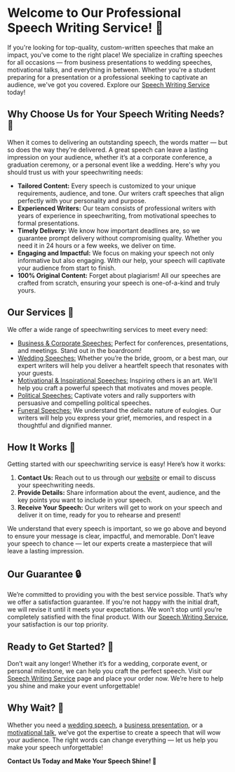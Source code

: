 # Welcome to Our Professional Speech Writing Service! 🎤

If you're looking for top-quality, custom-written speeches that make an impact, you've come to the right place! We specialize in crafting speeches for all occasions — from business presentations to wedding speeches, motivational talks, and everything in between. Whether you're a student preparing for a presentation or a professional seeking to captivate an audience, we've got you covered. Explore our [Speech Writing Service](https://tinyurl.com/topessay?keyword=service+speeches) today!

## Why Choose Us for Your Speech Writing Needs? 🔑

When it comes to delivering an outstanding speech, the words matter — but so does the way they're delivered. A great speech can leave a lasting impression on your audience, whether it’s at a corporate conference, a graduation ceremony, or a personal event like a wedding. Here's why you should trust us with your speechwriting needs:

- **Tailored Content:** Every speech is customized to your unique requirements, audience, and tone. Our writers craft speeches that align perfectly with your personality and purpose.
- **Experienced Writers:** Our team consists of professional writers with years of experience in speechwriting, from motivational speeches to formal presentations.
- **Timely Delivery:** We know how important deadlines are, so we guarantee prompt delivery without compromising quality. Whether you need it in 24 hours or a few weeks, we deliver on time.
- **Engaging and Impactful:** We focus on making your speech not only informative but also engaging. With our help, your speech will captivate your audience from start to finish.
- **100% Original Content:** Forget about plagiarism! All our speeches are crafted from scratch, ensuring your speech is one-of-a-kind and truly yours.

## Our Services 🎯

We offer a wide range of speechwriting services to meet every need:

- [Business & Corporate Speeches:](https://tinyurl.com/topessay?keyword=service+speeches) Perfect for conferences, presentations, and meetings. Stand out in the boardroom!
- [Wedding Speeches:](https://tinyurl.com/topessay?keyword=service+speeches) Whether you’re the bride, groom, or a best man, our expert writers will help you deliver a heartfelt speech that resonates with your guests.
- [Motivational & Inspirational Speeches:](https://tinyurl.com/topessay?keyword=service+speeches) Inspiring others is an art. We’ll help you craft a powerful speech that motivates and moves people.
- [Political Speeches:](https://tinyurl.com/topessay?keyword=service+speeches) Captivate voters and rally supporters with persuasive and compelling political speeches.
- [Funeral Speeches:](https://tinyurl.com/topessay?keyword=service+speeches) We understand the delicate nature of eulogies. Our writers will help you express your grief, memories, and respect in a thoughtful and dignified manner.

## How It Works 🤔

Getting started with our speechwriting service is easy! Here’s how it works:

1. **Contact Us:** Reach out to us through our [website](https://tinyurl.com/topessay?keyword=service+speeches) or email to discuss your speechwriting needs.
2. **Provide Details:** Share information about the event, audience, and the key points you want to include in your speech.
3. **Receive Your Speech:** Our writers will get to work on your speech and deliver it on time, ready for you to rehearse and present!

We understand that every speech is important, so we go above and beyond to ensure your message is clear, impactful, and memorable. Don’t leave your speech to chance — let our experts create a masterpiece that will leave a lasting impression.

## Our Guarantee 🔒

We’re committed to providing you with the best service possible. That’s why we offer a satisfaction guarantee. If you're not happy with the initial draft, we will revise it until it meets your expectations. We won’t stop until you’re completely satisfied with the final product. With our [Speech Writing Service](https://tinyurl.com/topessay?keyword=service+speeches), your satisfaction is our top priority.

## Ready to Get Started? 🚀

Don’t wait any longer! Whether it’s for a wedding, corporate event, or personal milestone, we can help you craft the perfect speech. Visit our [Speech Writing Service](https://tinyurl.com/topessay?keyword=service+speeches) page and place your order now. We’re here to help you shine and make your event unforgettable!

## Why Wait? 🎉

Whether you need a [wedding speech](https://tinyurl.com/topessay?keyword=service+speeches), a [business presentation](https://tinyurl.com/topessay?keyword=service+speeches), or a [motivational talk](https://tinyurl.com/topessay?keyword=service+speeches), we’ve got the expertise to create a speech that will wow your audience. The right words can change everything — let us help you make your speech unforgettable!

**Contact Us Today and Make Your Speech Shine! 🎤**
